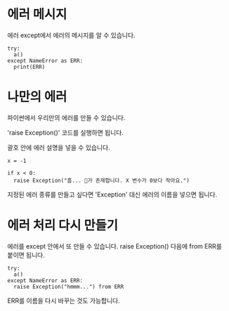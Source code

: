 # 에러 메시지

에러 except에서 에러의 메시지를 알 수 있습니다.

```
try:
  a()
except NameError as ERR:
  print(ERR)
```

# 나만의 에러

파이썬에서 우리만의 에러를 만들 수 있습니다.

'raise Exception()' 코드를 실행하면 됩니다.

괄호 안에 에러 설명을 넣을 수 있습니다.

```
x = -1

if x < 0:
  raise Exception("흠... 🐛가 존재합니다. X 변수가 0보다 작아요.")
```

지정된 에러 종류를 만들고 싶다면 'Exception' 대신 에러의 이름을 넣으면 됩니다.

# 에러 처리 다시 만들기

에러를 except 안에서 또 만들 수 있습니다. raise Exception() 다음에 from ERR를 붙이면 됩니다.

```
try:
  a()
except NameError as ERR:
  raise Exception("hmmm...") from ERR
```

ERR를 이름을 다시 바꾸는 것도 가능합니다.
